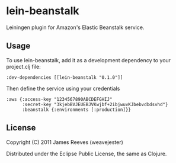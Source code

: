 # lein-beanstalk

Leiningen plugin for Amazon's Elastic Beanstalk service.


## Usage

To use lein-beanstalk, add it as a development dependency to your project.clj file:

    :dev-dependencies [[lein-beanstalk "0.1.0"]]

Then define the service using your credentials

    :aws {:access-key "1234567890ABCDEFGHIJ"
          :secret-key "3kjebBVJEUEBJVKwjbf+2ibjwuvKJbebvdbdsvhd"}
          :beanstalk {:environments [:production]}}



## License

Copyright (C) 2011 James Reeves (weavejester)

Distributed under the Eclipse Public License, the same as Clojure.
